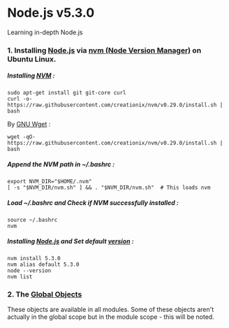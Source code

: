 # Node.js v5.3.0
Learning in-depth Node.js

### 1. Installing [Node.js](https://nodejs.org/en/) via [nvm (Node Version Manager)](https://github.com/creationix/nvm) on Ubuntu Linux.
##### Installing [NVM](https://github.com/creationix/nvm) :
```
sudo apt-get install git git-core curl
curl -o- https://raw.githubusercontent.com/creationix/nvm/v0.29.0/install.sh | bash
```
By [GNU Wget](https://www.gnu.org/software/wget/) :
```
wget -qO- https://raw.githubusercontent.com/creationix/nvm/v0.29.0/install.sh | bash
```
##### Append the NVM path in ~/.bashrc :
```
export NVM_DIR="$HOME/.nvm"
[ -s "$NVM_DIR/nvm.sh" ] && . "$NVM_DIR/nvm.sh"  # This loads nvm
```
##### Load ~/.bashrc and Check if NVM successfully installed :
```
source ~/.bashrc
nvm
```
##### Installing [Node.js](https://nodejs.org/en/) and Set default [version](https://nodejs.org/en/download/releases/) :
```
nvm install 5.3.0
nvm alias default 5.3.0
node --version
nvm list
```
### 2. The [Global Objects](https://nodejs.org/api/globals.html)
These objects are available in all modules. Some of these objects aren't actually in the global scope but in the module scope - this will be noted.